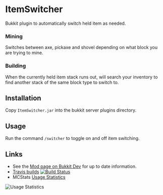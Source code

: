 ItemSwitcher
============

Bukkit plugin to automatically switch held item as needed.

### Mining ###

Switches between axe, pickaxe and shovel depending on what block you are trying to mine.

### Building ###

When the currently held item stack runs out, will search your inventory to find another stack of the same block type to switch to.

Installation
------------

Copy `ItemSwitcher.jar` into the bukkit server plugins directory.

Usage
-----

Run the command `/switcher` to toggle on and off item switching.

Links
-----

* See the [Mod page on Bukkit Dev](http://dev.bukkit.org/server-mods/item-switcher/) for up to date information.
* [Travis builds](http://travis-ci.org/krockode/ItemSwitcher) [![Build Status](https://secure.travis-ci.org/krockode/ItemSwitcher.png)](http://travis-ci.org/krockode/ItemSwitcher)
* MCStats [Usage Statistics](https://mcstats.org/plugin/ItemSwitcher)

![Usage Statistics](https://mcstats.org/signature/itemswitcher.png)